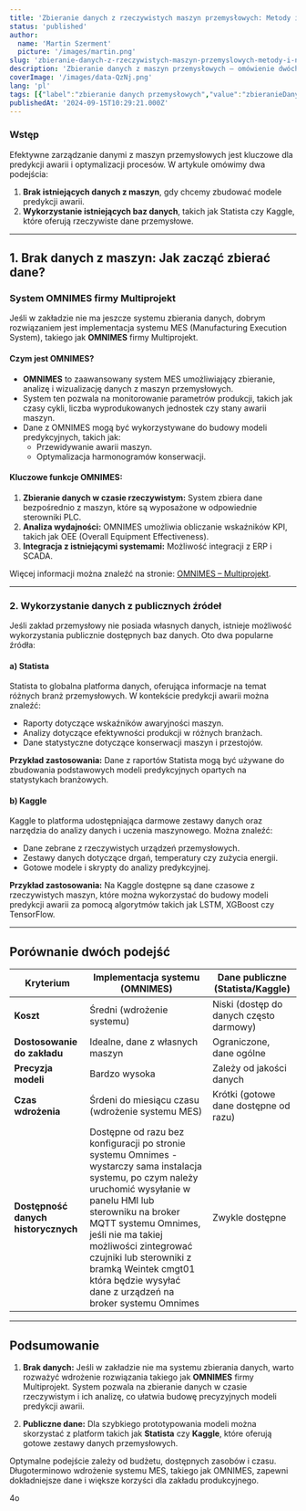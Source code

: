 ```yaml
---
title: 'Zbieranie danych z rzeczywistych maszyn przemysłowych: Metody i narzędzia'
status: 'published'
author:
  name: 'Martin Szerment'
  picture: '/images/martin.png'
slug: 'zbieranie-danych-z-rzeczywistych-maszyn-przemyslowych-metody-i-narzedzia'
description: 'Zbieranie danych z maszyn przemysłowych – omówienie dwóch podejść: wdrożenia systemu MES, takiego jak OMNIMES firmy Multiprojekt, oraz wykorzystania publicznych danych z platform takich jak Statista i Kaggle. Praktyczne rozwiązania dla budowy modeli predykcji awarii'
coverImage: '/images/data-QzNj.png'
lang: 'pl'
tags: [{"label":"zbieranie danych przemysłowych","value":"zbieranieDanychPrzemysłowych"},{"label":"dane z maszyn","value":"daneZMaszyn"},{"label":"uczenie maszynowe w przemyśle","value":"uczenieMaszynoweWPrzemyśle"}]
publishedAt: '2024-09-15T10:29:21.000Z'
---
```


### **Wstęp**

Efektywne zarządzanie danymi z maszyn przemysłowych jest kluczowe dla predykcji awarii i optymalizacji procesów. W artykule omówimy dwa podejścia:

1. **Brak istniejących danych z maszyn**, gdy chcemy zbudować modele predykcji awarii.
2. **Wykorzystanie istniejących baz danych**, takich jak Statista czy Kaggle, które oferują rzeczywiste dane przemysłowe.

---

## **1. Brak danych z maszyn: Jak zacząć zbierać dane?**

### **System OMNIMES firmy Multiprojekt**

Jeśli w zakładzie nie ma jeszcze systemu zbierania danych, dobrym rozwiązaniem jest implementacja systemu MES (Manufacturing Execution System), takiego jak **OMNIMES** firmy Multiprojekt.

#### **Czym jest OMNIMES?**

- **OMNIMES** to zaawansowany system MES umożliwiający zbieranie, analizę i wizualizację danych z maszyn przemysłowych.
- System ten pozwala na monitorowanie parametrów produkcji, takich jak czasy cykli, liczba wyprodukowanych jednostek czy stany awarii maszyn.
- Dane z OMNIMES mogą być wykorzystywane do budowy modeli predykcyjnych, takich jak:
  - Przewidywanie awarii maszyn.
  - Optymalizacja harmonogramów konserwacji.

#### **Kluczowe funkcje OMNIMES:**

1. **Zbieranie danych w czasie rzeczywistym:** System zbiera dane bezpośrednio z maszyn, które są wyposażone w odpowiednie sterowniki PLC.
2. **Analiza wydajności:** OMNIMES umożliwia obliczanie wskaźników KPI, takich jak OEE (Overall Equipment Effectiveness).
3. **Integracja z istniejącymi systemami:** Możliwość integracji z ERP i SCADA.

Więcej informacji można znaleźć na stronie: [OMNIMES – Multiprojekt](https://www.omnimes.com/pl).

---

### **2. Wykorzystanie danych z publicznych źródeł**

Jeśli zakład przemysłowy nie posiada własnych danych, istnieje możliwość wykorzystania publicznie dostępnych baz danych. Oto dwa popularne źródła:

#### **a) Statista**

Statista to globalna platforma danych, oferująca informacje na temat różnych branż przemysłowych. W kontekście predykcji awarii można znaleźć:

- Raporty dotyczące wskaźników awaryjności maszyn.
- Analizy dotyczące efektywności produkcji w różnych branżach.
- Dane statystyczne dotyczące konserwacji maszyn i przestojów.

**Przykład zastosowania:** Dane z raportów Statista mogą być używane do zbudowania podstawowych modeli predykcyjnych opartych na statystykach branżowych.

#### **b) Kaggle**

Kaggle to platforma udostępniająca darmowe zestawy danych oraz narzędzia do analizy danych i uczenia maszynowego. Można znaleźć:

- Dane zebrane z rzeczywistych urządzeń przemysłowych.
- Zestawy danych dotyczące drgań, temperatury czy zużycia energii.
- Gotowe modele i skrypty do analizy predykcyjnej.

**Przykład zastosowania:** Na Kaggle dostępne są dane czasowe z rzeczywistych maszyn, które można wykorzystać do budowy modeli predykcji awarii za pomocą algorytmów takich jak LSTM, XGBoost czy TensorFlow.

---

## **Porównanie dwóch podejść**

| **Kryterium** | **Implementacja systemu (OMNIMES)** | **Dane publiczne (Statista/Kaggle)** |
| --- | --- | --- |
| **Koszt** | Średni (wdrożenie systemu) | Niski (dostęp do danych często darmowy) |
| **Dostosowanie do zakładu** | Idealne, dane z własnych maszyn | Ograniczone, dane ogólne |
| **Precyzja modeli** | Bardzo wysoka | Zależy od jakości danych |
| **Czas wdrożenia** | Śrdeni do miesiącu czasu (wdrożenie systemu MES) | Krótki (gotowe dane dostępne od razu) |
| **Dostępność danych historycznych** | Dostępne od razu bez konfiguracji po stronie systemu Omnimes - wystarczy sama instalacja systemu, po czym należy uruchomić wysyłanie w panelu HMI lub sterowniku na broker MQTT systemu Omnimes, jeśli nie ma takiej możliwości zintegrować czujniki lub sterowniki z bramką Weintek cmgt01 która będzie wysyłać dane z urządzeń na broker systemu Omnimes | Zwykle dostępne |

---

## **Podsumowanie**

1. **Brak danych:** Jeśli w zakładzie nie ma systemu zbierania danych, warto rozważyć wdrożenie rozwiązania takiego jak **OMNIMES** firmy Multiprojekt. System pozwala na zbieranie danych w czasie rzeczywistym i ich analizę, co ułatwia budowę precyzyjnych modeli predykcji awarii.

2. **Publiczne dane:** Dla szybkiego prototypowania modeli można skorzystać z platform takich jak **Statista** czy **Kaggle**, które oferują gotowe zestawy danych przemysłowych.

Optymalne podejście zależy od budżetu, dostępnych zasobów i czasu. Długoterminowo wdrożenie systemu MES, takiego jak OMNIMES, zapewni dokładniejsze dane i większe korzyści dla zakładu produkcyjnego.

4o
